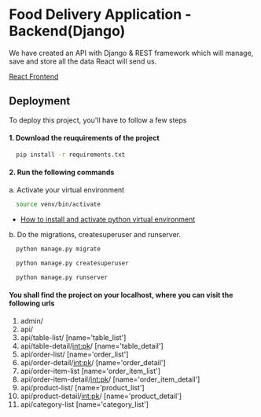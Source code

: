 # Food Delivery Application - Backend(Django)

We have created an API with Django & REST framework which will manage, save and store all the data React will send us.

[React Frontend](https://github.com/neelraval13/frontend_fda_janitri)
## Deployment

To deploy this project, you'll have to follow a few steps

#### 1. Download the reuquirements of the project

```bash
  pip install -r requirements.txt
```

#### 2. Run the following commands

a. Activate your virtual environment 

```bash
  source venv/bin/activate
```
 - [How to install and activate python virtual environment](https://packaging.python.org/en/latest/guides/installing-using-pip-and-virtual-environments/)

b. Do the migrations, createsuperuser and runserver.

```bash
  python manage.py migrate
```

```bash
  python manage.py createsuperuser
```

```bash
  python manage.py runserver
```

#### You shall find the project on your localhost, where you can  visit the following urls 

1. admin/
2. api/
3. api/table-list/ [name='table_list']
4. api/table-detail/<int:pk>/ [name='table_detail']
5. api/order-list/ [name='order_list']
6. api/order-detail/<int:pk>/ [name='order_detail']
7. api/order-item-list [name='order_item_list']
8. api/order-item-detail/<int:pk>/ [name='order_item_detail']
9. api/product-list/ [name='product_list']
10. api/product-detail/<int:pk>/ [name='product_detail']
11. api/category-list [name='category_list']

